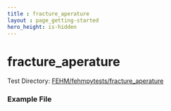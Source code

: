 ```yaml
---
title : fracture_aperature
layout : page_getting-started
hero_height: is-hidden
---
```


# fracture_aperature



Test Directory: [FEHM/fehmpytests/fracture_aperature](https://github.com/lanl/FEHM/tree/master/fehmpytests/fracture_aperature)


### Example File 
<pre>

</pre>
